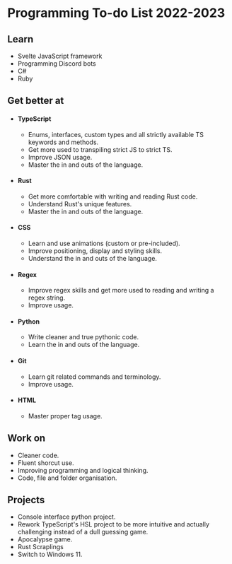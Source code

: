 # Programming To-do List 2022-2023

## Learn

- Svelte JavaScript framework
- Programming Discord bots
- C#
- Ruby

## Get better at

- #### TypeScript
    - Enums, interfaces, custom types and all strictly available TS keywords and methods.
    - Get more used to transpiling strict JS to strict TS.
    - Improve JSON usage.
    - Master the in and outs of the language.
- #### Rust
    - Get more comfortable with writing and reading Rust code.
    - Understand Rust's unique features.
    - Master the in and outs of the language.
- #### CSS
    - Learn and use animations (custom or pre-included).
    - Improve positioning, display and styling skills.
    - Understand the in and outs of the language.
- #### Regex
    - Improve regex skills and get more used to reading and writing a regex string.
    - Improve usage.
- #### Python
    - Write cleaner and true pythonic code.
    - Learn the in and outs of the language.
- ####  Git
    - Learn git related commands and terminology.
    - Improve usage.
- #### HTML
    - Master proper tag usage.

## Work on

- Cleaner code.
- Fluent shorcut use.
- Improving programming and logical thinking.
- Code, file and folder organisation.

## Projects

- Console interface python project.
- Rework TypeScript's HSL project to be more intuitive and actually challenging instead of a dull guessing game.
- Apocalypse game.
- Rust Scraplings
- Switch to Windows 11.
